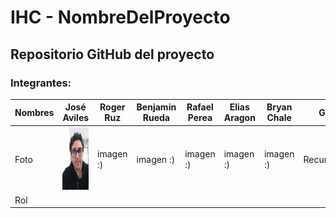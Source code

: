 # IHC - NombreDelProyecto

<h2>Repositorio GitHub del proyecto</h2>

<h3>Integrantes:</h3>

| Nombres | José Aviles | Roger Ruz  | Benjamin Rueda  | Rafael Perea | Elias Aragon | Bryan Chale | Giovanni Quintal |
| ------------- | ------------- | ------------- | ------------- | ------------- | ------------- |------------- | ------------- |
| Foto | <img src="Recursos/Fotos/Daroz.jpeg"  width="100" height="100" />  | imagen :) | imagen :) | imagen :) | imagen :) | imagen :) | Recursos/Fotos/Gio.jpeg |
| Rol |  | | | | | | |
